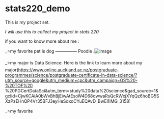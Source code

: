 # **stats220_demo**
This is my project set.

*I will use this to collect my project in stats 220*

if you want to know more about me :

_⭐my favorite pet is dog ————— Poodle .![image](https://github.com/Sherryixuan/stats220/assets/161390556/009dd99b-9722-4452-81b2-c4db6f70a2c0)



_⭐my major is Data Science. Here is the link to learn more about my major(https://www.online.auckland.ac.nz/postgraduate-programmes/science/postgraduate-certificate-in-data-science/?utm_source=google&utm_medium=cpc&utm_campaign=GS%20-%20TOF%20 %20PGCertDataSci&utm_term=study%20data%20science&gad_source=1&gclid=CjwKCAiA0bWvBhBjEiwAtEsoW4D68qwwaRsQcRWxjXYqQz6hoBG5SXzPzEHnQP4Vr35BFJ3eyHeSdxoCYuEQAvD_BwE![IMG_3158]


_⭐my favorite 

